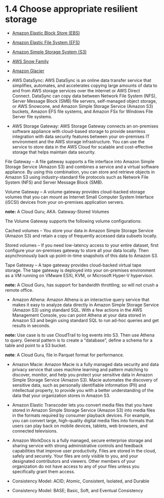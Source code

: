 # 1.4 Choose appropriate resilient storage

* [Amazon Elastic Block Store (EBS)](ebs)

* [Amazon Elastic File System (EFS)](efs)

* [Amazon Simple Storage System (S3)](s3)

* [AWS Snow Family](snow)

* [Amazon Glacier](glacier)

* AWS DataSync: AWS DataSync is an online data transfer service that simplifies, automates, and accelerates copying large amounts of data to and from AWS storage services over the internet or AWS Direct Connect. DataSync can copy data between Network File System (NFS), Server Message Block (SMB) file servers, self-managed object storage, or AWS Snowcone, and Amazon Simple Storage Service (Amazon S3) buckets, Amazon EFS file systems, and Amazon FSx for Windows File Server file systems.

* AWS Storage Gateway: AWS Storage Gateway connects an on-premises software appliance with cloud-based storage to provide seamless integration with data security features between your on-premises IT environment and the AWS storage infrastructure. You can use the service to store data in the AWS Cloud for scalable and cost-effective storage that helps maintain data security.

File Gateway – A file gateway supports a file interface into Amazon Simple Storage Service (Amazon S3) and combines a service and a virtual software appliance. By using this combination, you can store and retrieve objects in Amazon S3 using industry-standard file protocols such as Network File System (NFS) and Server Message Block (SMB).

Volume Gateway – A volume gateway provides cloud-backed storage volumes that you can mount as Internet Small Computer System Interface (iSCSI) devices from your on-premises application servers.

**note:** A Cloud Guru; AKA. Gateway-Stored Volumes

The Volume Gateway supports the following volume configurations:

Cached volumes – You store your data in Amazon Simple Storage Service (Amazon S3) and retain a copy of frequently accessed data subsets locally.

Stored volumes – If you need low-latency access to your entire dataset, first configure your on-premises gateway to store all your data locally. Then asynchronously back up point-in-time snapshots of this data to Amazon S3.

Tape Gateway – A tape gateway provides cloud-backed virtual tape storage. The tape gateway is deployed into your on-premises environment as a VM running on VMware ESXi, KVM, or Microsoft Hyper-V hypervisor.

**note:** A Cloud Guru, has support for bandwidth throttling; so will not crush a remote office.

* Amazon Athena: Amazon Athena is an interactive query service that makes it easy to analyze data directly in Amazon Simple Storage Service (Amazon S3) using standard SQL. With a few actions in the AWS Management Console, you can point Athena at your data stored in Amazon S3 and begin using standard SQL to run ad-hoc queries and get results in seconds.

**note:** Use case is to use CloudTrail to log events into S3.  Then use Athena to query. General pattern is to create a "database", define a schema for a table and point to a S3 bucket.

**note**: A Cloud Guru, file in Parquet format for performance.

* Amazon Macie: Amazon Macie is a fully managed data security and data privacy service that uses machine learning and pattern matching to discover, monitor, and help you protect your sensitive data in Amazon Simple Storage Service (Amazon S3). Macie automates the discovery of sensitive data, such as personally identifiable information (PII) and intellectual property, to provide you with a better understanding of the data that your organization stores in Amazon S3.

* Amazon Elastic Transcoder lets you convert media files that you have stored in Amazon Simple Storage Service (Amazon S3) into media files in the formats required by consumer playback devices. For example, you can convert large, high-quality digital media files into formats that users can play back on mobile devices, tablets, web browsers, and connected televisions.

* Amazon WorkDocs is a fully managed, secure enterprise storage and sharing service with strong administrative controls and feedback capabilities that improve user productivity. Files are stored in the cloud, safely and securely. Your files are only visible to you, and your designated contributors and viewers. Other members of your organization do not have access to any of your files unless you specifically grant them access.

* Consistency Model: ACID; Atomic, Consistent, Isolated, and Durable

* Consistency Model: BASE; Basic, Soft, and Eventual Consistency
